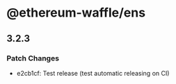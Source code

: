 # @ethereum-waffle/ens

## 3.2.3
### Patch Changes

- e2cb1cf: Test release (test automatic releasing on CI)
